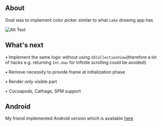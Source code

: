 ## About

Goal was to implement color picker similar to what `Lake` drawing app has

![Alt Text](https://media.giphy.com/media/iEHUN877ghez3MChxI/giphy.gif)


## What's next

• Implement the same logic without using `UICollectionView`(therefore a lot of hacks e.g. returning `Int.max` for infinite scrolling could be avoided)

• Remove necessity to provide frame at initialization phase

• Render only visible part

• Cocoapods, Cathage, SPM support

## Android
My friend implemented Android version which is available [here](https://github.com/m-vytoshko/CarouselColorPicker)
